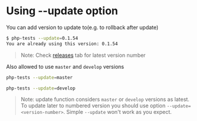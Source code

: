 # Using --update option

You can add version to update to(e.g. to rollback after update)

```bash
$ php-tests --update=0.1.54
You are already using this version: 0.1.54
```

> Note: Check [releases](https://github.com/alecrabbit/sh-php-dev-helper/releases) tab for latest version number

Also allowed to use `master` and `develop` versions

```bash
php-tests --update=master
```

```bash
php-tests --update=develop
```

> Note: update function considers `master` or `develop` versions as latest. To update later to numbered version you should use option `--update=<version-number>`. Simple `--update` won't work as you expect.